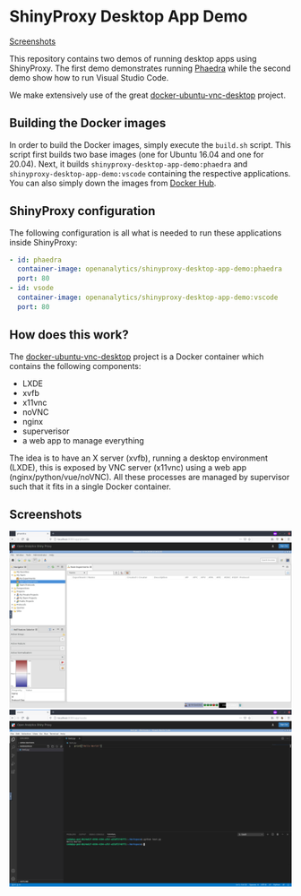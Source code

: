 # ShinyProxy Desktop App Demo

[Screenshots](#screenshots)

This repository contains two demos of running desktop apps using ShinyProxy.
The first demo demonstrates running [Phaedra](https://phaedra.io) while the second demo show how to run Visual Studio Code.

We make extensively use of the great [docker-ubuntu-vnc-desktop](https://github.com/fcwu/docker-ubuntu-vnc-desktop) project.

## Building the Docker images

In order to build the Docker images, simply execute the `build.sh` script.
This script first builds two base images (one for Ubuntu 16.04 and one for 20.04).
Next, it builds `shinyproxy-desktop-app-demo:phaedra` and `shinyproxy-desktop-app-demo:vscode` containing the respective applications.
You can also simply down the images from [Docker Hub](https://hub.docker.com/r/openanalytics/shinyproxy-desktop-app-demo).

## ShinyProxy configuration

The following configuration is all what is needed to run these applications inside ShinyProxy:

```yaml
- id: phaedra
  container-image: openanalytics/shinyproxy-desktop-app-demo:phaedra
  port: 80
- id: vsode
  container-image: openanalytics/shinyproxy-desktop-app-demo:vscode
  port: 80
```

## How does this work?

The [docker-ubuntu-vnc-desktop](https://github.com/fcwu/docker-ubuntu-vnc-desktop) project is a Docker container which contains the following components:

- LXDE
- xvfb
- x11vnc
- noVNC
- nginx
- superverisor
- a web app to manage everything

The idea is to have an X server (xvfb), running a desktop environment (LXDE), this is exposed by VNC server (x11vnc) using a web app (nginx/python/vue/noVNC).
All these processes are managed by supervisor such that it fits in a single Docker container.

## Screenshots

![Phaedra](.github/screenshots/phaedra.png)
![VS Code](.github/screenshots/vscode.png)
